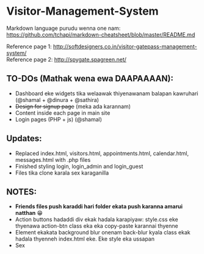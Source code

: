 # Visitor-Management-System

Markdown language purudu wenna one nam: https://github.com/tchapi/markdown-cheatsheet/blob/master/README.md

Reference page 1: http://softdesigners.co.in/visitor-gatepass-management-system/
<br />Reference page 2: http://spygate.spagreen.net/

## TO-DOs (Mathak wena ewa DAAPAAAAN):
* Dashboard eke widgets tika welaawak thiyenawanam balapan kawruhari (@shamal + @dinura + @sathira)
* ~~Design for signup page~~ (meka ada karannam)
* Content inside each page in main site
* Login pages (PHP + js) (@shamal)

## Updates:
* Replaced index.html, visitors.html, appointments.html, calendar.html, messages.html with .php files
* Finished styling login, login_admin and login_guest
* Files tika clone karala sex karaganilla

## NOTES:
* **Friends files push karaddi hari folder ekata push karanna amarui natthan** 😁
* Action buttons hadaddi div ekak hadala karapiyaw: style.css eke thyenawa action-btn class eka eka copy-paste karannai thyenne
* Element ekakata background blur onenam back-blur kyala class ekak hadala thyenneh index.html eke. Eke style eka ussapan
* Sex
